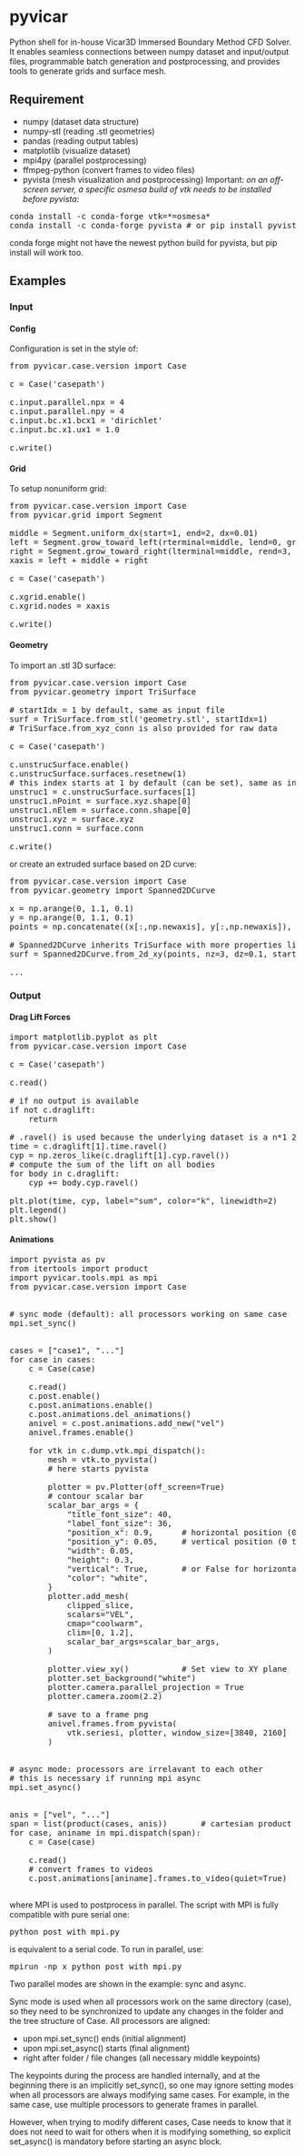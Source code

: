 # pyvicar
Python shell for in-house Vicar3D Immersed Boundary Method CFD Solver. 
It enables seamless connections between numpy dataset and input/output files, 
programmable batch generation and postprocessing,
and provides tools to generate grids and surface mesh.


## Requirement
- numpy (dataset data structure)
- numpy-stl (reading .stl geometries)
- pandas (reading output tables)
- matplotlib (visualize dataset)
- mpi4py (parallel postprocessing)
- ffmpeg-python (convert frames to video files)
- pyvista (mesh visualization and postprocessing) Important:
*on an off-screen server, 
a specific osmesa build of vtk needs to be installed before pyvista*:
<pre>
conda install -c conda-forge vtk=*=osmesa*
conda install -c conda-forge pyvista # or pip install pyvista
</pre>
conda forge might not have the newest python build for pyvista, 
but pip install will work too.


## Examples

### Input

#### Config

Configuration is set in the style of:
<pre>
from pyvicar.case.version import Case

c = Case('casepath')

c.input.parallel.npx = 4
c.input.parallel.npy = 4
c.input.bc.x1.bcx1 = 'dirichlet'
c.input.bc.x1.ux1 = 1.0

c.write()
</pre>

#### Grid

To setup nonuniform grid:
<pre>
from pyvicar.case.version import Case
from pyvicar.grid import Segment

middle = Segment.uniform_dx(start=1, end=2, dx=0.01)
left = Segment.grow_toward_left(rterminal=middle, lend=0, growthrate=1.05)
right = Segment.grow_toward_right(lterminal=middle, rend=3, growthrate=1.05)
xaxis = left + middle + right

c = Case('casepath')

c.xgrid.enable()
c.xgrid.nodes = xaxis

c.write()
</pre>

#### Geometry

To import an .stl 3D surface:
<pre>
from pyvicar.case.version import Case
from pyvicar.geometry import TriSurface

# startIdx = 1 by default, same as input file
surf = TriSurface.from_stl('geometry.stl', startIdx=1)
# TriSurface.from_xyz_conn is also provided for raw data

c = Case('casepath')

c.unstrucSurface.enable()
c.unstrucSurface.surfaces.resetnew(1)
# this index starts at 1 by default (can be set), same as input file
unstruc1 = c.unstrucSurface.surfaces[1]
unstruc1.nPoint = surface.xyz.shape[0]
unstruc1.nElem = surface.conn.shape[0]
unstruc1.xyz = surface.xyz
unstruc1.conn = surface.conn

c.write()
</pre>

or create an extruded surface based on 2D curve:
<pre>
from pyvicar.case.version import Case
from pyvicar.geometry import Spanned2DCurve

x = np.arange(0, 1.1, 0.1)
y = np.arange(0, 1.1, 0.1)
points = np.concatenate((x[:,np.newaxis], y[:,np.newaxis]), axis=1)

# Spanned2DCurve inherits TriSurface with more properties like nz
surf = Spanned2DCurve.from_2d_xy(points, nz=3, dz=0.1, startIdx=1)

...
</pre>


### Output

#### Drag Lift Forces
<pre>
import matplotlib.pyplot as plt
from pyvicar.case.version import Case

c = Case('casepath')

c.read()

# if no output is available
if not c.draglift:
    return

# .ravel() is used because the underlying dataset is a n*1 2d array
time = c.draglift[1].time.ravel()
cyp = np.zeros_like(c.draglift[1].cyp.ravel())
# compute the sum of the lift on all bodies
for body in c.draglift:
    cyp += body.cyp.ravel()

plt.plot(time, cyp, label="sum", color="k", linewidth=2)
plt.legend()
plt.show()
</pre>

#### Animations
<pre>
import pyvista as pv
from itertools import product
import pyvicar.tools.mpi as mpi
from pyvicar.case.version import Case


# sync mode (default): all processors working on same case
mpi.set_sync()


cases = ["case1", "..."]
for case in cases:
    c = Case(case)

    c.read()
    c.post.enable()
    c.post.animations.enable()
    c.post.animations.del_animations()
    anivel = c.post.animations.add_new("vel")
    anivel.frames.enable()

    for vtk in c.dump.vtk.mpi_dispatch():
        mesh = vtk.to_pyvista()
        # here starts pyvista

        plotter = pv.Plotter(off_screen=True)
        # contour scalar bar
        scalar_bar_args = {
            "title_font_size": 40,
            "label_font_size": 36,
            "position_x": 0.9,      # horizontal position (0 to 1)
            "position_y": 0.05,     # vertical position (0 to 1)
            "width": 0.05,
            "height": 0.3,
            "vertical": True,       # or False for horizontal bar
            "color": "white",
        }
        plotter.add_mesh(
            clipped_slice,
            scalars="VEL",
            cmap="coolwarm",
            clim=[0, 1.2],
            scalar_bar_args=scalar_bar_args,
        )

        plotter.view_xy()           # Set view to XY plane
        plotter.set_background("white")
        plotter.camera.parallel_projection = True
        plotter.camera.zoom(2.2)

        # save to a frame png
        anivel.frames.from_pyvista(
            vtk.seriesi, plotter, window_size=[3840, 2160]
        )


# async mode: processors are irrelavant to each other
# this is necessary if running mpi async
mpi.set_async()


anis = ["vel", "..."]
span = list(product(cases, anis))       # cartesian product (flatten nested loops)
for case, aniname in mpi.dispatch(span):
    c = Case(case)

    c.read()
    # convert frames to videos
    c.post.animations[aniname].frames.to_video(quiet=True)

</pre>
where MPI is used to postprocess in parallel. 
The script with MPI is fully compatible with pure serial one:
<pre>
python post_with_mpi.py
</pre>
is equivalent to a serial code. To run in parallel, use:
<pre>
mpirun -np x python post_with_mpi.py
</pre>

Two parallel modes are shown in the example: sync and async.

Sync mode is used when all processors work on the same directory (case), 
so they need to be synchronized to update any changes in the folder 
and the tree structure of Case.
All processors are aligned: 

- upon mpi.set_sync() ends (initial alignment)
- upon mpi.set_async() starts (final alignment)
- right after folder / file changes (all necessary middle keypoints)

The keypoints during the process are handled internally, 
and at the beginning there is an implicitly set_sync(),
so one may ignore setting modes when all processors are always modifying same cases.
For example, in the same case, use multiple processors to generate frames in parallel.

However, when trying to modify different cases, Case needs to know that it does not need to 
wait for others when it is modifying something, so explicit set_async() is mandatory
before starting an async block.


